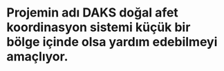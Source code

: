 # Projemin adı DAKS doğal afet koordinasyon sistemi  küçük bir bölge içinde olsa yardım edebilmeyi amaçlıyor.
